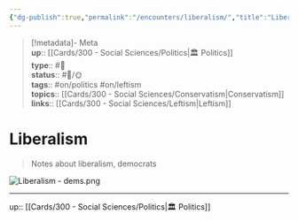 ```yaml
---
{"dg-publish":true,"permalink":"/encounters/liberalism/","title":"Liberalism","tags":["📝","📝/🌞","on/leftism","on/politics"]}
---
```



> [!metadata]- Meta  
> **up**:: [[Cards/300 - Social Sciences/Politics\|🏛️ Politics]]  
> **type**:: #📝  
> **status**:: #📝/🌞  
> **tags**:: #on/politics #on/leftism  
> **topics**:: [[Cards/300 - Social Sciences/Conservatism\|Conservatism]]  
> **links**:: [[Cards/300 - Social Sciences/Leftism\|Leftism]]

# Liberalism

> Notes about liberalism, democrats

![Liberalism - dems.png](/img/user/Extras/Attachments/Liberalism%20-%20dems.png)

---
up:: [[Cards/300 - Social Sciences/Politics\|🏛️ Politics]]

